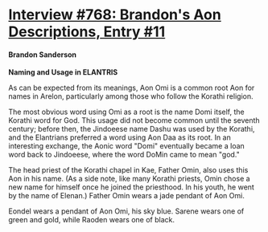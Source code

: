 # [Interview #768: Brandon's Aon Descriptions, Entry #11](https://www.theoryland.com/intvmain.php?i=768#11)

#### Brandon Sanderson

**Naming and Usage in ELANTRIS**

As can be expected from its meanings, Aon Omi is a common root Aon for names in Arelon, particularly among those who follow the Korathi religion.

The most obvious word using Omi as a root is the name Domi itself, the Korathi word for God. This usage did not become common until the seventh century; before then, the Jindoeese name Dashu was used by the Korathi, and the Elantrians preferred a word using Aon Daa as its root. In an interesting exchange, the Aonic word "Domi" eventually became a loan word back to Jindoeese, where the word DoMin came to mean "god."

The head priest of the Korathi chapel in Kae, Father Omin, also uses this Aon in his name. (As a side note, like many Korathi priests, Omin chose a new name for himself once he joined the priesthood. In his youth, he went by the name of Elenan.) Father Omin wears a jade pendant of Aon Omi.

Eondel wears a pendant of Aon Omi, his sky blue. Sarene wears one of green and gold, while Raoden wears one of black.

